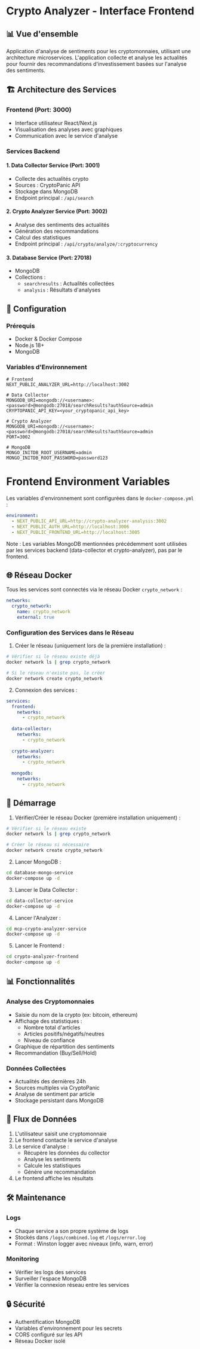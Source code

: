 # Crypto Analyzer - Interface Frontend

## 📊 Vue d'ensemble

Application d'analyse de sentiments pour les cryptomonnaies, utilisant une architecture microservices. L'application collecte et analyse les actualités pour fournir des recommandations d'investissement basées sur l'analyse des sentiments.

## 🏗️ Architecture des Services

### Frontend (Port: 3000)
- Interface utilisateur React/Next.js
- Visualisation des analyses avec graphiques
- Communication avec le service d'analyse

### Services Backend

#### 1. Data Collector Service (Port: 3001)
- Collecte des actualités crypto
- Sources : CryptoPanic API
- Stockage dans MongoDB
- Endpoint principal : `/api/search`

#### 2. Crypto Analyzer Service (Port: 3002)
- Analyse des sentiments des actualités
- Génération des recommandations
- Calcul des statistiques
- Endpoint principal : `/api/crypto/analyze/:cryptocurrency`

#### 3. Database Service (Port: 27018)
- MongoDB
- Collections :
  * `searchresults` : Actualités collectées
  * `analysis` : Résultats d'analyses

## 🔧 Configuration

### Prérequis
- Docker & Docker Compose
- Node.js 18+
- MongoDB

### Variables d'Environnement
```env
# Frontend
NEXT_PUBLIC_ANALYZER_URL=http://localhost:3002

# Data Collector
MONGODB_URI=mongodb://<username>:<password>@mongodb:27018/searchResults?authSource=admin
CRYPTOPANIC_API_KEY=<your_cryptopanic_api_key>

# Crypto Analyzer
MONGODB_URI=mongodb://<username>:<password>@mongodb:27018/searchResults?authSource=admin
PORT=3002

# MongoDB
MONGO_INITDB_ROOT_USERNAME=admin
MONGO_INITDB_ROOT_PASSWORD=password123
```

# Frontend Environment Variables

Les variables d'environnement sont configurées dans le `docker-compose.yml` :

```yaml
environment:
  - NEXT_PUBLIC_API_URL=http://crypto-analyzer-analysis:3002
  - NEXT_PUBLIC_AUTH_URL=http://localhost:3006
  - NEXT_PUBLIC_FRONTEND_URL=http://localhost:3005
```

Note : Les variables MongoDB mentionnées précédemment sont utilisées par les services backend (data-collector et crypto-analyzer), pas par le frontend.

## 🌐 Réseau Docker

Tous les services sont connectés via le réseau Docker `crypto_network` :

```yaml
networks:
  crypto_network:
    name: crypto_network
    external: true
```

### Configuration des Services dans le Réseau

1. Créer le réseau (uniquement lors de la première installation) :
```bash
# Vérifier si le réseau existe déjà
docker network ls | grep crypto_network

# Si le réseau n'existe pas, le créer
docker network create crypto_network
```

2. Connexion des services :
```yaml
services:
  frontend:
    networks:
      - crypto_network
  
  data-collector:
    networks:
      - crypto_network
  
  crypto-analyzer:
    networks:
      - crypto_network
  
  mongodb:
    networks:
      - crypto_network
```

## 🚀 Démarrage

1. Vérifier/Créer le réseau Docker (première installation uniquement) :
```bash
# Vérifier si le réseau existe
docker network ls | grep crypto_network

# Créer le réseau si nécessaire
docker network create crypto_network
```

2. Lancer MongoDB :
```bash
cd database-mongo-service
docker-compose up -d
```

3. Lancer le Data Collector :
```bash
cd data-collector-service
docker-compose up -d
```

4. Lancer l'Analyzer :
```bash
cd mcp-crypto-analyzer-service
docker-compose up -d
```

5. Lancer le Frontend :
```bash
cd crypto-analyzer-frontend
docker-compose up -d
```

## 📊 Fonctionnalités

### Analyse des Cryptomonnaies
- Saisie du nom de la crypto (ex: bitcoin, ethereum)
- Affichage des statistiques :
  * Nombre total d'articles
  * Articles positifs/négatifs/neutres
  * Niveau de confiance
- Graphique de répartition des sentiments
- Recommandation (Buy/Sell/Hold)

### Données Collectées
- Actualités des dernières 24h
- Sources multiples via CryptoPanic
- Analyse de sentiment par article
- Stockage persistant dans MongoDB

## 🔄 Flux de Données

1. L'utilisateur saisit une cryptomonnaie
2. Le frontend contacte le service d'analyse
3. Le service d'analyse :
   - Récupère les données du collector
   - Analyse les sentiments
   - Calcule les statistiques
   - Génère une recommandation
4. Le frontend affiche les résultats

## 🛠️ Maintenance

### Logs
- Chaque service a son propre système de logs
- Stockés dans `/logs/combined.log` et `/logs/error.log`
- Format : Winston logger avec niveaux (info, warn, error)

### Monitoring
- Vérifier les logs des services
- Surveiller l'espace MongoDB
- Vérifier la connexion réseau entre les services

## 🔒 Sécurité

- Authentification MongoDB
- Variables d'environnement pour les secrets
- CORS configuré sur les API
- Réseau Docker isolé